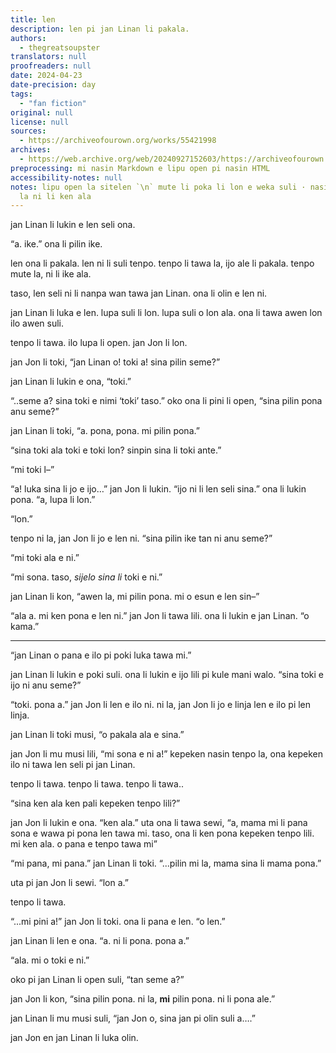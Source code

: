 ```yaml
---
title: len
description: len pi jan Linan li pakala.
authors:
  - thegreatsoupster
translators: null
proofreaders: null
date: 2024-04-23
date-precision: day
tags:
  - "fan fiction"
original: null
license: null
sources:
  - https://archiveofourown.org/works/55421998
archives:
  - https://web.archive.org/web/20240927152603/https://archiveofourown.org/works/55421998
preprocessing: mi nasin Markdown e lipu open pi nasin HTML
accessibility-notes: null
notes: lipu open la sitelen `\n` mute li poka li lon e weka suli · nasin Markdown
  la ni li ken ala
---
```


jan Linan li lukin e len seli ona.

“a. ike.” ona li pilin ike.

len ona li pakala. len ni li suli tenpo. tenpo li tawa la, ijo ale li pakala. tenpo mute la, ni li ike ala.

taso, len seli ni li nanpa wan tawa jan Linan. ona li olin e len ni.

jan Linan li luka e len. lupa suli li lon. lupa suli o lon ala. ona li tawa awen lon ilo awen suli.

tenpo li tawa. ilo lupa li open. jan Jon li lon.

jan Jon li toki, “jan Linan o! toki a! sina pilin seme?”

jan Linan li lukin e ona, “toki.”

“..seme a? sina toki e nimi ‘toki’ taso.” oko ona li pini li open, “sina pilin pona anu seme?”

jan Linan li toki, “a. pona, pona. mi pilin pona.”

“sina toki ala toki e toki lon? sinpin sina li toki ante.”

“mi toki l–”

“a! luka sina li jo e ijo…” jan Jon li lukin. “ijo ni li len seli sina.” ona li lukin pona. “a, lupa li lon.”

“lon.”

tenpo ni la, jan Jon li jo e len ni. “sina pilin ike tan ni anu seme?”

“mi toki ala e ni.”

“mi sona. taso, *sijelo sina li* toki e ni.”

jan Linan li kon, “awen la, mi pilin pona. mi o esun e len sin–”

“ala a. mi ken pona e len ni.” jan Jon li tawa lili. ona li lukin e jan Linan. “o kama.”

***

“jan Linan o pana e ilo pi poki luka tawa mi.”

jan Linan li lukin e poki suli. ona li lukin e ijo lili pi kule mani walo. “sina toki e ijo ni anu seme?”

“toki. pona a.” jan Jon li len e ilo ni. ni la, jan Jon li jo e linja len e ilo pi len linja.

jan Linan li toki musi, “o pakala ala e sina.”

jan Jon li mu musi lili, “mi sona e ni a!” kepeken nasin tenpo la, ona kepeken ilo ni tawa len seli pi jan Linan.

tenpo li tawa. tenpo li tawa. tenpo li tawa..

“sina ken ala ken pali kepeken tenpo lili?”

jan Jon li lukin e ona. “ken ala.” uta ona li tawa sewi, “a, mama mi li pana sona e wawa pi pona len tawa mi. taso, ona li ken pona kepeken tenpo lili. mi ken ala. o pana e tenpo tawa mi”

“mi pana, mi pana.” jan Linan li toki. “...pilin mi la, mama sina li mama pona.”

uta pi jan Jon li sewi. “lon a.”

tenpo li tawa.

“...mi pini a!” jan Jon li toki. ona li pana e len. “o len.”

jan Linan li len e ona. “a. ni li pona. pona a.”

“ala. mi o toki e ni.”

oko pi jan Linan li open suli, “tan seme a?”

jan Jon li kon, “sina pilin pona. ni la, **mi** pilin pona. ni li pona ale.”

jan Linan li mu musi suli, “jan Jon o, sina jan pi olin suli a….”

jan Jon en jan Linan li luka olin.